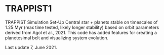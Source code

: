 # TRAPPIST1
TRAPPIST Simulation Set-Up
Central star + planets stable on timescales of 1.25 Myr (max time tested, likely longer stability) based on orbit parameters derived from Agol et al., 2021. This code has added features for creating a planetesimal belt and visualizing system evolution.

Last update 7, June 2021.
